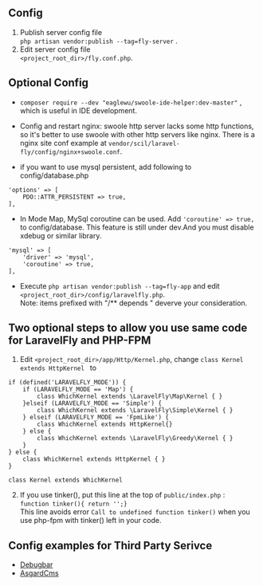## Config

1. Publish server config file  
`php artisan vendor:publish --tag=fly-server`  .  
2. Edit server config file  
`<project_root_dir>/fly.conf.php`.

## Optional Config

* `composer require --dev "eaglewu/swoole-ide-helper:dev-master"` , which is useful in IDE development.

* Config and restart nginx: swoole http server lacks some http functions, so it's better to use swoole with other http servers like nginx. There is a nginx site conf example at `vendor/scil/laravel-fly/config/nginx+swoole.conf`.


* if you want to use mysql persistent, add following to config/database.php
```
'options' => [
    PDO::ATTR_PERSISTENT => true,
],
```
* In Mode Map, MySql coroutine can be used. Add `'coroutine' => true,` to config/database. This feature is still under dev.And you must disable xdebug or similar library.
```
'mysql' => [
    'driver' => 'mysql',
    'coroutine' => true,
],
```

* Execute `php artisan vendor:publish --tag=fly-app`  and edit `<project_root_dir>/config/laravelfly.php`.   
Note: items prefixed with "/** depends " deverve your consideration.


## Two optional steps to allow you use same code for LaravelFly and PHP-FPM

1. Edit `<project_root_dir>/app/Http/Kernel.php`, change `class Kernel extends HttpKernel ` to
```
if (defined('LARAVELFLY_MODE')) {
    if (LARAVELFLY_MODE == 'Map') {
        class WhichKernel extends \LaravelFly\Map\Kernel { }
    }elseif (LARAVELFLY_MODE == 'Simple') {
        class WhichKernel extends \LaravelFly\Simple\Kernel { }
    } elseif (LARAVELFLY_MODE == 'FpmLike') {
        class WhichKernel extends HttpKernel{}
    } else {
        class WhichKernel extends \LaravelFly\Greedy\Kernel { }
    }
} else {
    class WhichKernel extends HttpKernel { }
}

class Kernel extends WhichKernel
```


2. If you use tinker(), put this line at the top of `public/index.php` :  
` function tinker(){ return '';} `  
This line avoids error `Call to undefined function tinker()`  when you use php-fpm with tinker() left in your code.


## Config examples for Third Party Serivce
* [Debugbar](package_config_examples/Debugbar.md)
* [AsgardCms](package_config_examples/AsgardCms.md)


